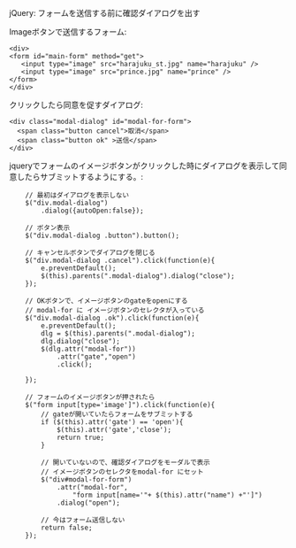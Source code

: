 jQuery: フォームを送信する前に確認ダイアログを出す

Imageボタンで送信するフォーム:

    <div>
    <form id="main-form" method="get">
       <input type="image" src="harajuku_st.jpg" name="harajuku" />
       <input type="image" src="prince.jpg" name="prince" />
    </form>
    </div>

クリックしたら同意を促すダイアログ:

    <div class="modal-dialog" id="modal-for-form">
      <span class="button cancel">取消</span>
      <span class="button ok" >送信</span>
    </div>

jqueryでフォームのイメージボタンがクリックした時にダイアログを表示して同意したらサブミットするようにする。:

        // 最初はダイアログを表示しない
        $("div.modal-dialog")
            .dialog({autoOpen:false}); 
        
        // ボタン表示    
        $("div.modal-dialog .button").button();
            
        // キャンセルボタンでダイアログを閉じる
        $("div.modal-dialog .cancel").click(function(e){
            e.preventDefault();
            $(this).parents(".modal-dialog").dialog("close");
        });

        // OKボタンで、イメージボタンのgateをopenにする
        // modal-for に イメージボタンのセレクタが入っている
        $("div.modal-dialog .ok").click(function(e){
            e.preventDefault();
            dlg = $(this).parents(".modal-dialog");
            dlg.dialog("close");
            $(dlg.attr("modal-for"))
				.attr("gate","open")
				.click();
             
        });

        // フォームのイメージボタンが押されたら
        $("form input[type='image']").click(function(e){
            // gateが開いていたらフォームをサブミットする
            if ($(this).attr('gate') == 'open'){
                $(this).attr('gate','close');
                return true;
            }
            
            // 開いていないので、確認ダイアログをモーダルで表示
            // イメージボタンのセレクタをmodal-for にセット
            $("div#modal-for-form")
                .attr("modal-for", 
                    "form input[name='"+ $(this).attr("name") +"']")
                .dialog("open");

			// 今はフォーム送信しない
            return false;
        });
